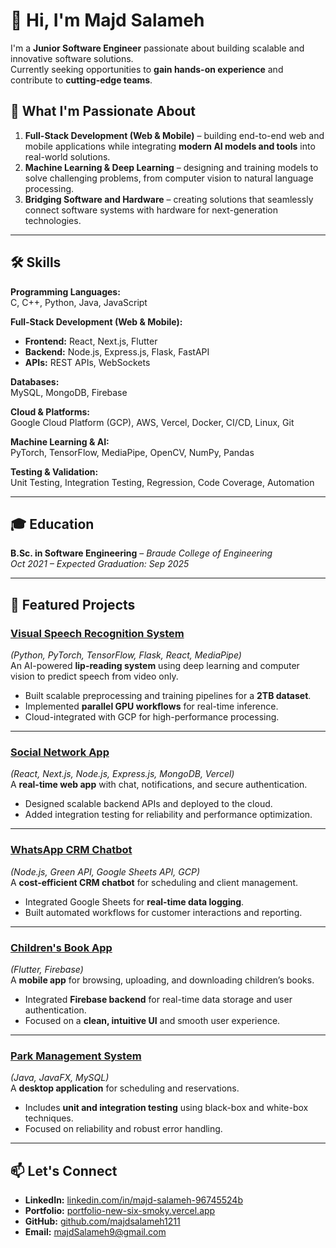 # 👋 Hi, I'm Majd Salameh

I'm a **Junior Software Engineer** passionate about building scalable and innovative software solutions.  
Currently seeking opportunities to **gain hands-on experience** and contribute to **cutting-edge teams**.

## 🌟 What I'm Passionate About
1. **Full-Stack Development (Web & Mobile)** – building end-to-end web and mobile applications while integrating **modern AI models and tools** into real-world solutions.  
2. **Machine Learning & Deep Learning** – designing and training models to solve challenging problems, from computer vision to natural language processing.  
3. **Bridging Software and Hardware** – creating solutions that seamlessly connect software systems with hardware for next-generation technologies.

---

## 🛠 Skills
**Programming Languages:**  
C, C++, Python, Java, JavaScript

**Full-Stack Development (Web & Mobile):**  
- **Frontend:** React, Next.js, Flutter  
- **Backend:** Node.js, Express.js, Flask, FastAPI  
- **APIs:** REST APIs, WebSockets

**Databases:**  
MySQL, MongoDB, Firebase

**Cloud & Platforms:**  
Google Cloud Platform (GCP), AWS, Vercel, Docker, CI/CD, Linux, Git

**Machine Learning & AI:**  
PyTorch, TensorFlow, MediaPipe, OpenCV, NumPy, Pandas

**Testing & Validation:**  
Unit Testing, Integration Testing, Regression, Code Coverage, Automation

---

## 🎓 Education
**B.Sc. in Software Engineering** – *Braude College of Engineering*  
*Oct 2021 – Expected Graduation: Sep 2025*

---

## 🚀 Featured Projects

### [Visual Speech Recognition System](https://github.com/majdsalameh1211/visospeak)
*(Python, PyTorch, TensorFlow, Flask, React, MediaPipe)*  
An AI-powered **lip-reading system** using deep learning and computer vision to predict speech from video only.  
- Built scalable preprocessing and training pipelines for a **2TB dataset**.  
- Implemented **parallel GPU workflows** for real-time inference.  
- Cloud-integrated with GCP for high-performance processing.

---

### [Social Network App](https://github.com/majdsalameh1211/social-network-app)
*(React, Next.js, Node.js, Express.js, MongoDB, Vercel)*  
A **real-time web app** with chat, notifications, and secure authentication.  
- Designed scalable backend APIs and deployed to the cloud.  
- Added integration testing for reliability and performance optimization.

---

### [WhatsApp CRM Chatbot](https://github.com/majdsalameh1211/whatsapp-crm-bot)
*(Node.js, Green API, Google Sheets API, GCP)*  
A **cost-efficient CRM chatbot** for scheduling and client management.  
- Integrated Google Sheets for **real-time data logging**.  
- Built automated workflows for customer interactions and reporting.

---

### [Children's Book App](https://github.com/majdsalameh1211/flutter-book-app)
*(Flutter, Firebase)*  
A **mobile app** for browsing, uploading, and downloading children’s books.  
- Integrated **Firebase backend** for real-time data storage and user authentication.  
- Focused on a **clean, intuitive UI** and smooth user experience.

---

### [Park Management System](https://github.com/majdsalameh1211/park-management-system)
*(Java, JavaFX, MySQL)*  
A **desktop application** for scheduling and reservations.  
- Includes **unit and integration testing** using black-box and white-box techniques.  
- Focused on reliability and robust error handling.

---

## 📫 Let's Connect
- **LinkedIn:** [linkedin.com/in/majd-salameh-96745524b](https://www.linkedin.com/in/majd-salameh-96745524b/)  
- **Portfolio:** [portfolio-new-six-smoky.vercel.app](https://portfolio-new-six-smoky.vercel.app/)  
- **GitHub:** [github.com/majdsalameh1211](https://github.com/majdsalameh1211)  
- **Email:** majdSalameh9@gmail.com
